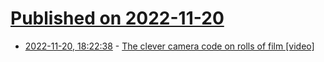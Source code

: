 # [Published on 2022-11-20](index.md)

* [2022-11-20, 18:22:38](https://news.ycombinator.com/item?id=33683642) - [The clever camera code on rolls of film [video]](https://www.youtube.com/watch?v=imMBwUGjXHs)
